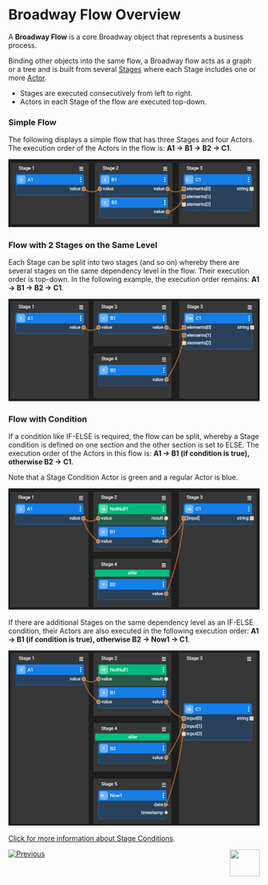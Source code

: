 # Broadway Flow Overview

A **Broadway Flow** is a core Broadway object that represents a business process. 

Binding other objects into the same flow, a Broadway flow acts as a graph or a tree and is built from several [Stages](19_broadway_flow_stages.md) where each Stage includes one or more [Actor](03_broadway_actor.md). 
-  Stages are executed consecutively from left to right.
-  Actors in each Stage of the flow are executed top-down. 

### Simple Flow
The following displays a simple flow that has three Stages and four Actors. The execution order of the Actors in the flow is: **A1 -> B1 -> B2 -> C1**.

![image](images/99_16_01_flow1.PNG)

### Flow with 2 Stages on the Same Level
Each Stage can be split into two stages (and so on) whereby there are several stages on the same dependency level in the flow. Their execution order is top-down. In the following example, the execution order remains: **A1 -> B1 -> B2 -> C1**.

![image](images/99_16_01_flow2.PNG)

### Flow with Condition
If a condition like IF-ELSE is required, the flow can be split, whereby a Stage condition is defined on one section and the other section is set to ELSE. 
The execution order of the Actors in this flow is: **A1 -> B1 (if condition is true), otherwise B2 -> C1**. 

Note that a Stage Condition Actor is green and a regular Actor is blue.


![image](images/99_16_01_flow3.PNG)

If there are additional Stages on the same dependency level as an IF-ELSE condition, their Actors are also executed in the following execution order: **A1 -> B1  (if condition is true), otherwise B2 -> Now1 -> C1**.

![image](images/99_16_01_flow4.PNG)

[Click for more information about Stage Conditions](19_broadway_flow_stages.md#what-is-a-stage-condition).

[![Previous](/articles/images/Previous.png)](02_broadway_high_level_components.md)[<img align="right" width="60" height="54" src="/articles/images/Next.png">](03_broadway_actor.md)

